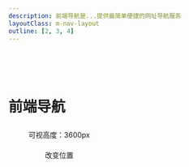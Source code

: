 ```yaml
---
description: 前端导航是...提供最简单便捷的网址导航服务
layoutClass: m-nav-layout
outline: [2, 3, 4]
---
```


<script setup>
import { NAV_DATA } from './nav/data'
import { NButton,NBackTop } from 'naive-ui'
</script>
<style src="./nav/index.scss"></style>

<br/>
<br/>
<br/>

# 前端导航

<MNavLinks v-for="{title, items} in NAV_DATA" :title="title" :items="items"/>


<NBackTop :right="100" />
<NBackTop :bottom="100" :visibility-height="3600">
    <div
      style="
        width: 200px;
        height: 40px;
        line-height: 40px;
        text-align: center;
        font-size: 14px;
      "
    >
      可视高度：3600px
    </div>
  </NBackTop>

<NBackTop :right="40" :bottom="160">
    <div
      style="
        width: 200px;
        height: 40px;
        line-height: 40px;
        text-align: center;
        font-size: 14px;
      "
    >
      改变位置
    </div>
  </NBackTop>


<style scoped>
.carousel-img {
  margin: 0 auto;
  width: 100%;
  height: 100%;
  object-fit: cover;
}
</style>